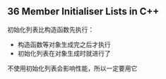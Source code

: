## 36 Member Initialiser Lists in C++

初始化列表比构造函数先执行：

- 构造函数等对象生成完之后才执行
- 初始化列表在对象生成时就进行了

不使用初始化列表会影响性能，所以一定要用它

